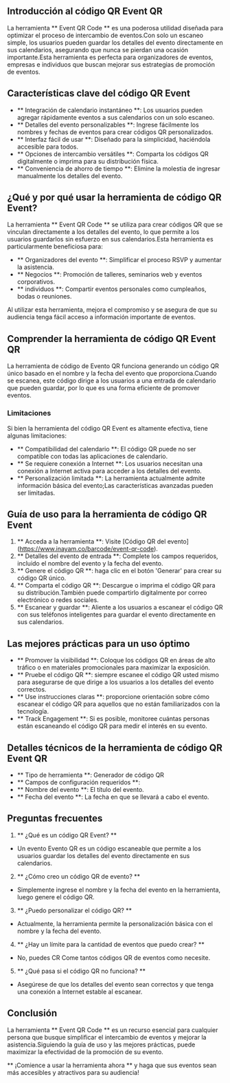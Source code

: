 ## Introducción al código QR Event QR

La herramienta ** Event QR Code ** es una poderosa utilidad diseñada para optimizar el proceso de intercambio de eventos.Con solo un escaneo simple, los usuarios pueden guardar los detalles del evento directamente en sus calendarios, asegurando que nunca se pierdan una ocasión importante.Esta herramienta es perfecta para organizadores de eventos, empresas e individuos que buscan mejorar sus estrategias de promoción de eventos.

## Características clave del código QR Event

- ** Integración de calendario instantáneo **: Los usuarios pueden agregar rápidamente eventos a sus calendarios con un solo escaneo.
- ** Detalles del evento personalizables **: Ingrese fácilmente los nombres y fechas de eventos para crear códigos QR personalizados.
- ** Interfaz fácil de usar **: Diseñado para la simplicidad, haciéndola accesible para todos.
- ** Opciones de intercambio versátiles **: Comparta los códigos QR digitalmente o imprima para su distribución física.
- ** Conveniencia de ahorro de tiempo **: Elimine la molestia de ingresar manualmente los detalles del evento.

## ¿Qué y por qué usar la herramienta de código QR Event?

La herramienta ** Event QR Code ** se utiliza para crear códigos QR que se vinculan directamente a los detalles del evento, lo que permite a los usuarios guardarlos sin esfuerzo en sus calendarios.Esta herramienta es particularmente beneficiosa para:

- ** Organizadores del evento **: Simplificar el proceso RSVP y aumentar la asistencia.
- ** Negocios **: Promoción de talleres, seminarios web y eventos corporativos.
- ** individuos **: Compartir eventos personales como cumpleaños, bodas o reuniones.

Al utilizar esta herramienta, mejora el compromiso y se asegura de que su audiencia tenga fácil acceso a información importante de eventos.

## Comprender la herramienta de código QR Event QR

La herramienta de código de Evento QR funciona generando un código QR único basado en el nombre y la fecha del evento que proporciona.Cuando se escanea, este código dirige a los usuarios a una entrada de calendario que pueden guardar, por lo que es una forma eficiente de promover eventos.

### Limitaciones

Si bien la herramienta del código QR Event es altamente efectiva, tiene algunas limitaciones:
- ** Compatibilidad del calendario **: El código QR puede no ser compatible con todas las aplicaciones de calendario.
- ** Se requiere conexión a Internet **: Los usuarios necesitan una conexión a Internet activa para acceder a los detalles del evento.
- ** Personalización limitada **: La herramienta actualmente admite información básica del evento;Las características avanzadas pueden ser limitadas.

## Guía de uso para la herramienta de código QR Event

1. ** Acceda a la herramienta **: Visite [Código QR del evento] (https://www.inayam.co/barcode/event-qr-code).
2. ** Detalles del evento de entrada **: Complete los campos requeridos, incluido el nombre del evento y la fecha del evento.
3. ** Genere el código QR **: haga clic en el botón 'Generar' para crear su código QR único.
4. ** Comparta el código QR **: Descargue o imprima el código QR para su distribución.También puede compartirlo digitalmente por correo electrónico o redes sociales.
5. ** Escanear y guardar **: Aliente a los usuarios a escanear el código QR con sus teléfonos inteligentes para guardar el evento directamente en sus calendarios.

## Las mejores prácticas para un uso óptimo

- ** Promover la visibilidad **: Coloque los códigos QR en áreas de alto tráfico o en materiales promocionales para maximizar la exposición.
- ** Pruebe el código QR **: siempre escanee el código QR usted mismo para asegurarse de que dirige a los usuarios a los detalles del evento correctos.
- ** Use instrucciones claras **: proporcione orientación sobre cómo escanear el código QR para aquellos que no están familiarizados con la tecnología.
- ** Track Engagement **: Si es posible, monitoree cuántas personas están escaneando el código QR para medir el interés en su evento.

## Detalles técnicos de la herramienta de código QR Event QR

- ** Tipo de herramienta **: Generador de código QR
- ** Campos de configuración requeridos **:
- ** Nombre del evento **: El título del evento.
- ** Fecha del evento **: La fecha en que se llevará a cabo el evento.

## Preguntas frecuentes

1. ** ¿Qué es un código QR Event? **
- Un evento Evento QR es un código escaneable que permite a los usuarios guardar los detalles del evento directamente en sus calendarios.

2. ** ¿Cómo creo un código QR de evento? **
- Simplemente ingrese el nombre y la fecha del evento en la herramienta, luego genere el código QR.

3. ** ¿Puedo personalizar el código QR? **
- Actualmente, la herramienta permite la personalización básica con el nombre y la fecha del evento.

4. ** ¿Hay un límite para la cantidad de eventos que puedo crear? **
- No, puedes CR Come tantos códigos QR de eventos como necesite.

5. ** ¿Qué pasa si el código QR no funciona? **
- Asegúrese de que los detalles del evento sean correctos y que tenga una conexión a Internet estable al escanear.

## Conclusión

La herramienta ** Event QR Code ** es un recurso esencial para cualquier persona que busque simplificar el intercambio de eventos y mejorar la asistencia.Siguiendo la guía de uso y las mejores prácticas, puede maximizar la efectividad de la promoción de su evento.

** ¡Comience a usar la herramienta ahora ** y haga que sus eventos sean más accesibles y atractivos para su audiencia!